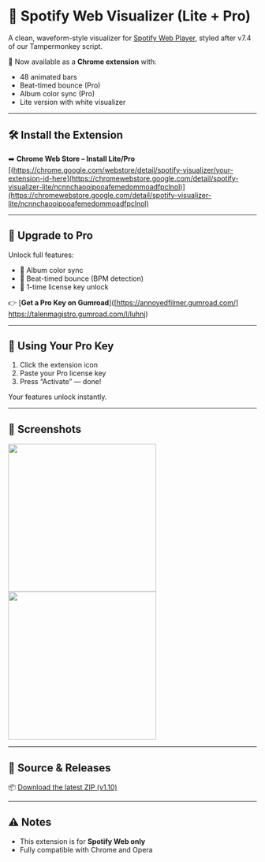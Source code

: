 # 🎵 Spotify Web Visualizer (Lite + Pro)

A clean, waveform-style visualizer for [Spotify Web Player](https://open.spotify.com/), styled after v7.4 of our Tampermonkey script.

🧪 Now available as a **Chrome extension** with:
- 48 animated bars
- Beat-timed bounce (Pro)
- Album color sync (Pro)
- Lite version with white visualizer

---

## 🛠️ Install the Extension

➡️ **Chrome Web Store – Install Lite/Pro** [(https://chrome.google.com/webstore/detail/spotify-visualizer/your-extension-id-here](https://chromewebstore.google.com/detail/spotify-visualizer-lite/ncnnchaooipooafemedommoadfpclnol)](https://chromewebstore.google.com/detail/spotify-visualizer-lite/ncnnchaooipooafemedommoadfpclnol)

---

## 💎 Upgrade to Pro

Unlock full features:
- 🎨 Album color sync
- 🥁 Beat-timed bounce (BPM detection)
- 🔐 1-time license key unlock

👉 [**Get a Pro Key on Gumroad**]([https://annoyedfilmer.gumroad.com/] https://talenmagistro.gumroad.com/l/luhnj)

---

## 🔑 Using Your Pro Key

1. Click the extension icon
2. Paste your Pro license key
3. Press “Activate” — done!

Your features unlock instantly.

---

## 📸 Screenshots

<img src="screenshots/lite.png" width="300" />
<img src="screenshots/pro.png" width="300" />

---

## 📁 Source & Releases

📦 [Download the latest ZIP (v1.10)](https://github.com/AnnoyedFilmer/spotify-visualizer/releases/latest)

---

## ⚠️ Notes

- This extension is for **Spotify Web only**
- Fully compatible with Chrome and Opera
